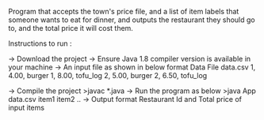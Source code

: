 Program that accepts the town's price file, and a list of item labels that someone
wants to eat for dinner, and outputs the restaurant they should go to, and
the total price it will cost them.

Instructions to run :

-> Download the project
-> Ensure Java 1.8 compiler version is available in your machine
-> An input file as shown in below format
	Data File data.csv
	1, 4.00, burger
	1, 8.00, tofu_log
	2, 5.00, burger
	2, 6.50, tofu_log
	
-> Compile the project
	>javac *.java
-> Run the program as below
	>java App data.csv item1 item2 ..
-> Output format
	Restaurant Id  and Total price of input items

